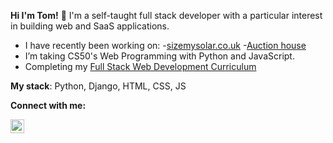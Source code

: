 **Hi I'm Tom!** 👋  I'm a self-taught full stack developer with a particular interest in building web and SaaS applications. 

- I have recently been working on: 
  -[sizemysolar.co.uk](https://www.sizemysolar.co.uk/)
  -[Auction house](https://auction-house-commerce.herokuapp.com/)
- I’m taking CS50's Web Programming with Python and JavaScript.
- Completing my [Full Stack Web Development Curriculum](https://github.com/TomNewton1/full_stack_curriculum)

**My stack**: Python, Django, HTML, CSS, JS

**Connect with me:**


[<img align="left" alt="codeSTACKr | LinkedIn" width="22px" src="https://cdn.jsdelivr.net/npm/simple-icons@v3/icons/linkedin.svg" />][linkedin]

<!--
**TomNewton1/TomNewton1** is a ✨ _special_ ✨ repository because its `README.md` (this file) appears on your GitHub profile.

Here are some ideas to get you started:

- 🔭 I’m currently working on ...
- 🌱 I’m currently learning ...
- 👯 I’m looking to collaborate on ...
- 🤔 I’m looking for help with ...
- 💬 Ask me about ...
- 📫 How to reach me: ...
- 😄 Pronouns: ...
- ⚡ Fun fact: ...
-->

[linkedin]: https://www.linkedin.com/in/thomas-newton-2a5037144/

